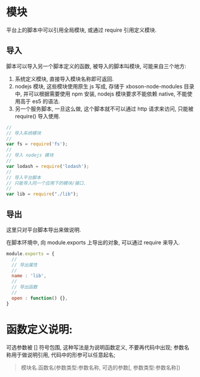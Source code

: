 # 模块

平台上的脚本中可以引用全局模块, 或通过 require 引用定义模块.


## 导入

脚本可以导入另一个脚本定义的函数, 被导入的脚本叫模块, 可能来自三个地方:

1. 系统定义模块, 直接导入模块名称即可返回.
2. nodejs 模块, 这些模块使用原生 js 写成, 存储于 xboson-node-modules 目录中, 并可以根据需要使用 npm 安装, nodejs 模块要求不能依赖 native, 不能使用高于 es5 的语法.
3. 另一个服务脚本, 一旦这么做, 这个脚本就不可以通过 http 请求来访问, 只能被 require() 导入使用.

```javascript
//
// 导入系统模块
//
var fs = require('fs');
//
// 导入 nodejs 模块
//
var lodash = require('lodash');
//
// 导入平台脚本
// 只能导入同一个应用下的模块/接口.
//
var lib = require("./lib");
```


## 导出

这里只对平台脚本导出来做说明.

在脚本环境中, 向 module.exports 上导出的对象, 可以通过 require 来导入.

```javascript
module.exports = {
  //
  // 导出属性
  //
  name : 'lib',
  //
  // 导出函数
  //
  open : function() {},
}
```


# 函数定义说明: 

可选参数被 [] 符号包围, 这种写法是为说明函数定义, 不要再代码中出现; 
参数名称用于做说明引用, 代码中的形参可以任意起名;

> 模块名.函数名(参数类型:参数名称, 可选的参数[, 参数类型:参数名称])  

